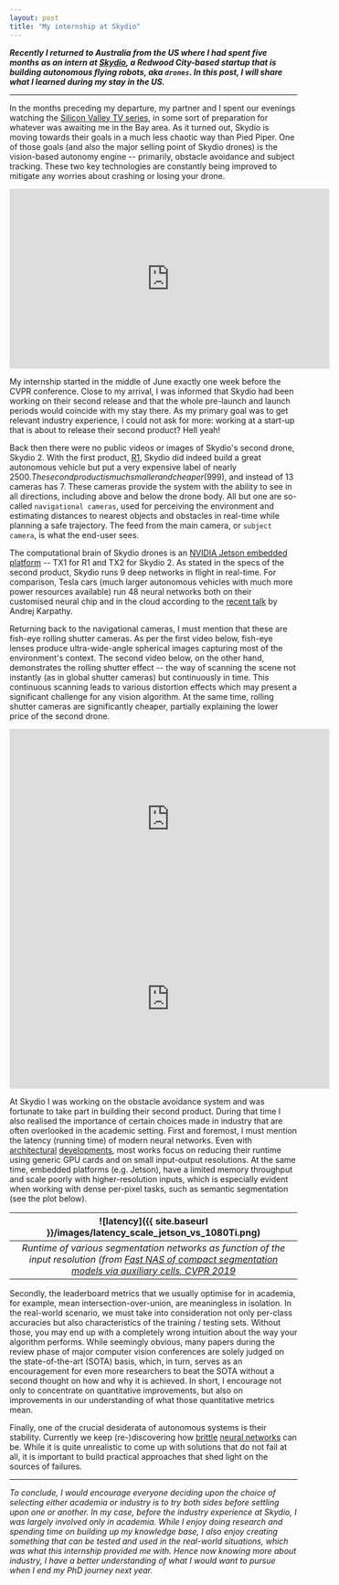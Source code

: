```yaml
---
layout: post
title: "My internship at Skydio"
---
```


***Recently I returned to Australia from the US where I had spent five months as an intern at [Skydio](https://www.skydio.com/), a Redwood City-based startup that is building autonomous flying robots, aka `drones`. In this post, I will share what I learned during my stay in the US.***

----


In the months preceding my departure, my partner and I spent our evenings watching the [Silicon Valley TV series](https://en.wikipedia.org/wiki/Silicon_Valley_(TV_series)), in some sort of preparation for whatever was awaiting me in the Bay area. As it turned out, Skydio is moving towards their goals in a much less chaotic way than Pied Piper. One of those goals (and also the major selling point of Skydio drones) is the vision-based autonomy engine -- primarily, obstacle avoidance and subject tracking. These two key technologies are constantly being improved to mitigate any worries about crashing or losing your drone.

<iframe width="560" height="315" style="display:block; margin:0 auto;text-align:center" src="https://www.youtube.com/embed/GQEFAi7JGBo" frameborder="0" allow="accelerometer; autoplay; encrypted-media; gyroscope; picture-in-picture" allowfullscreen></iframe>

My internship started in the middle of June exactly one week before the CVPR conference. Close to my arrival, I was informed that Skydio had been working on their second release and that the whole pre-launch and launch periods would coincide with my stay there. As my primary goal was to get relevant industry experience, I could not ask for more: working at a start-up that is about to release their second product? Hell yeah!

Back then there were no public videos or images of Skydio's second drone, Skydio 2. With the first product, [R1](https://www.youtube.com/watch?v=aDhHEZKeCvk), Skydio did indeed build a great autonomous vehicle but put a very expensive label of nearly 2500$. The second product is much smaller and cheaper (999$), and instead of 13 cameras has 7. These cameras provide the system with the ability to see in all directions, including above and below the drone body. All but one are so-called `navigational cameras`, used for perceiving the environment and estimating distances to nearest objects and obstacles in real-time while planning a safe trajectory. The feed from the main camera, or `subject camera`, is what the end-user sees.

The computational brain of Skydio drones is an [NVIDIA Jetson embedded platform](https://www.nvidia.com/en-au/autonomous-machines/embedded-systems/) -- TX1 for R1 and TX2 for Skydio 2. As stated in the specs of the second product, Skydio runs 9 deep networks in flight in real-time. For comparison, Tesla cars (much larger autonomous vehicles with much more power resources available) run 48 neural networks both on their customised neural chip and in the cloud according to the [recent talk](https://www.youtube.com/watch?v=oBklltKXtDE) by Andrej Karpathy.

Returning back to the navigational cameras, I must mention that these are fish-eye rolling shutter cameras. As per the first video below, fish-eye lenses produce ultra-wide-angle spherical images capturing most of the environment's context. The second video below, on the other hand, demonstrates the rolling shutter effect -- the way of scanning the scene not instantly (as in global shutter cameras) but continuously in time. This continuous scanning leads to various distortion effects which may present a significant challenge for any vision algorithm. At the same time, rolling shutter cameras are significantly cheaper, partially explaining the lower price of the second drone. 

<iframe width="560" height="315" style="display:block; margin:0 auto;text-align:center" src="https://www.youtube.com/embed/_bWPnFGuBSE" frameborder="0" allow="accelerometer; autoplay; encrypted-media; gyroscope; picture-in-picture" allowfullscreen></iframe>


<iframe width="560" height="315" style="display:block; margin:0 auto;text-align:center" src="https://www.youtube.com/embed/dNVtMmLlnoE?start=173&end=178" frameborder="0" allow="accelerometer; autoplay; encrypted-media; gyroscope; picture-in-picture" allowfullscreen></iframe>

At Skydio I was working on the obstacle avoidance system and was fortunate to take part in building their second product. During that time I also realised the importance of certain choices made in industry that are often overlooked in the academic setting. First and foremost, I must mention the latency (running time) of modern neural networks. Even with [architectural](https://arxiv.org/abs/1807.11164) [developments](https://arxiv.org/abs/1905.02244), most works focus on reducing their runtime using generic GPU cards and on small input-output resolutions. At the same time, embedded platforms (e.g. Jetson), have a limited memory throughput and scale poorly with higher-resolution inputs, which is especially evident when working with dense per-pixel tasks, such as semantic segmentation (see the plot below).

| ![latency]({{ site.baseurl }}/images/latency_scale_jetson_vs_1080Ti.png) | 
|:--:| 
| *Runtime of various segmentation networks as function of the input resolution (from [Fast NAS of compact segmentation models via auxiliary cells, CVPR 2019](https://arxiv.org/abs/1810.10804)* |

Secondly, the leaderboard metrics that we usually optimise for in academia, for example, mean intersection-over-union, are meaningless in isolation. In the real-world scenario, we must take into consideration not only per-class accuracies but also characteristics of the training / testing sets. Without those, you may end up with a completely wrong intuition about the way your algorithm performs. While seemingly obvious, many papers during the review phase of major computer vision conferences are solely judged on the state-of-the-art (SOTA) basis, which, in turn, serves as an encouragement for even more researchers to beat the SOTA without a second thought on how and why it is achieved. In short, I encourage not only to concentrate on quantitative improvements, but also on improvements in our understanding of what those quantitative metrics mean.

Finally, one of the crucial desiderata of autonomous systems is their stability. Currently we keep (re-)discovering how [brittle](https://www.theverge.com/2019/11/6/20951385/uber-self-driving-crash-death-reason-ntsb-dcouments) [neural networks](https://openai.com/blog/adversarial-example-research/) can be. While it is quite unrealistic to come up with solutions that do not fail at all, it is important to build practical approaches that shed light on the sources of failures.

---

*To conclude, I would encourage everyone deciding upon the choice of selecting either academia or industry is to try both sides before settling upon one or another. In my case, before the industry experience at Skydio, I was largely involved only in academia. While I enjoy doing research and spending time on building up my knowledge base, I also enjoy creating something that can be tested and used in the real-world situations, which was what this internship provided me with. Hence now knowing more about industry, I have a better understanding of what I would want to pursue when I end my PhD journey next year.*